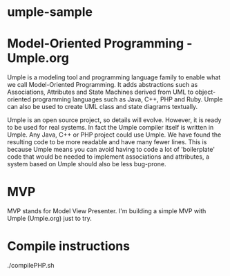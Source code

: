 # umple-sample

# Model-Oriented Programming - Umple.org

Umple is a modeling tool and programming language family to enable what we call Model-Oriented Programming. It adds abstractions such as Associations, Attributes and State Machines derived from UML to object-oriented programming languages such as Java, C++, PHP and Ruby. Umple can also be used to create UML class and state diagrams textually.

Umple is an open source project, so details will evolve. However, it is ready to be used for real systems. In fact the Umple compiler itself is written in Umple. Any Java, C++ or PHP project could use Umple. We have found the resulting code to be more readable and have many fewer lines. This is because Umple means you can avoid having to code a lot of 'boilerplate' code that would be needed to implement associations and attributes, a system based on Umple should also be less bug-prone.

# MVP

MVP stands for Model View Presenter.
I'm building a simple MVP with Umple (Umple.org) just to try.


# Compile instructions
./compilePHP.sh
